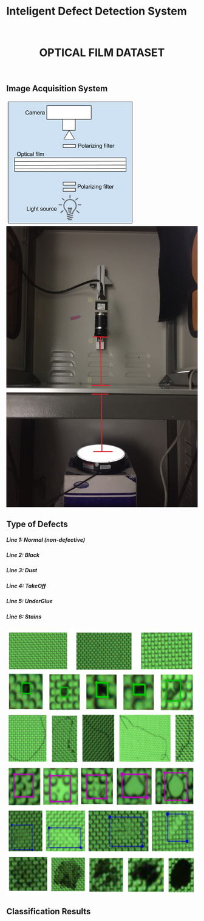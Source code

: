 # Inteligent Defect Detection System
<br>

<h1 align="center">OPTICAL FILM DATASET</h1>
<br>
<h2>Image Acquisition System</h2>
<img src="https://github.com/1106405114/optical_film_dataset/blob/main/img/camera.png" />
<img src="https://github.com/1106405114/optical_film_dataset/blob/main/img/camera_real.png" width="554" height="739" />

<h2>Type of Defects</h2>
<h5>Line 1: Normal (non-defective)</h5>
<h5>Line 2: Black</h5>
<h5>Line 3: Dust</h5>
<h5>Line 4: TakeOff</h5>
<h5>Line 5: UnderGlue</h5>
<h5>Line 6: Stains </h5>
<img align="center" src="https://github.com/1106405114/optical_film_dataset/blob/main/img/defect_fix.png" width="572" height="702" />

<h2>Classification Results</h2>
